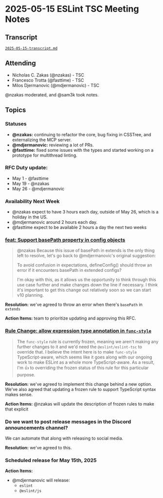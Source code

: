 # 2025-05-15 ESLint TSC Meeting Notes

## Transcript

[`2025-05-15-transcript.md`](2025-05-15-transcript.md)

## Attending

- Nicholas C. Zakas (@nzakas) - TSC
- Francesco Trotta (@fasttime) - TSC
- Milos Djermanovic (@mdjermanovic) - TSC

@nzakas moderated, and @sam3k took notes.

## Topics

### Statuses

* **@nzakas:** continuing to refactor the core, bug fixing in CSSTree, and externalizing the MCP server.
* **@mdjermanovic:** reviewing a lot of PRs.
* **@fasttime:** fixed some issues with the types and started working on a prototype for multithread linting.

### RFC Duty update:

* May 1 - @fasttime 
* May 19 - @nzakas
* May 26 - @mdjermanovic

### Availability Next Week
* @nzakas expect to have 3 hours each day, outside of May 26, which is a holiday in the US.
* @mdjermanovic around 2 hours each day.
* @fasttime expect to be available 2 hours a day the next two weeks

### [feat: Support basePath property in config objects](https://github.com/eslint/rfcs/pull/131)

> @nzakas Because this issue of basePath in extends is the only thing left to resolve, let's go back to @mdjermanovic's original suggestion:
>
> To avoid confusion in expectations, defineConfig() should throw an error if it encounters basePath in extended configs?
>
> I'm okay with this, as it allows us the opportunity to think through this use case further and make changes down the line if necessary. I think it's important to get this change out relatively soon so we can start v10 planning.

**Resolution:** we've agreed to throw an error when there's `basePath` in `extends`

**Action Items:** team to prioritize updating and approving this RFC.

### [Rule Change: allow expression type annotation in `func-style`](https://github.com/eslint/eslint/issues/19719)

> The `func-style` rule is currently frozen, meaning we aren't making any further changes to it and we'd need the `@eslint/eslint-tsc` to override that. I believe the intent here is to make `func-style` TypeScript-aware, which seems like it goes along with our ongoing work to make ESLint as a whole more TypeScript-aware. As a result, I'm 👍 to overriding the frozen status of this rule for this particular purpose.

**Resolution:** we've agreed to implement this change behind a new option. We've also agreed that updating a frozen rule to support TypeScript syntax makes sense.

**Action Items:** @nzakas will update the description of frozen rules to make that explicit

### Do we want to post release messages in the Discord ⁠announcements channel?

We can automate that along with releasing to social media.

**Resolution:** we've agreed to this.

### Scheduled release for May 15th, 2025

**Action Items:**

- @mdjermanovic will release:
  - `eslint`
  - `@eslint/js`